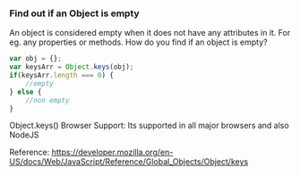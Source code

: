 ### Find out if an Object is empty

An object is considered empty when it does not have any attributes in it. For eg. any properties or methods. How do you find if an object is empty?

```js
var obj = {};
var keysArr = Object.keys(obj);
if(keysArr.length === 0) {
    //empty
} else {
    //non empty
}
```
Object.keys() Browser Support: Its supported in all major browsers and also NodeJS

Reference: https://developer.mozilla.org/en-US/docs/Web/JavaScript/Reference/Global_Objects/Object/keys
